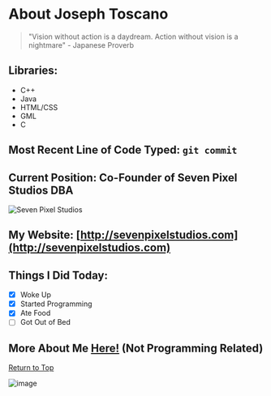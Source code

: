 # About Joseph Toscano
> "Vision without action is a daydream. Action without vision is a nightmare" - Japanese Proverb
## Libraries:
* C++
* Java
* HTML/CSS
* GML
* C
## Most Recent Line of Code Typed: `git commit`
## Current Position: **Co-Founder of Seven Pixel Studios DBA**
![Seven Pixel Studios](https://github.com/JosephToscano1/cse110-Pages-Project/assets/97120058/746a3839-0e56-4ba9-bd21-110f2857b7e9)
## My Website: [http://sevenpixelstudios.com](http://sevenpixelstudios.com)

## Things I Did Today:
- [x] Woke Up
- [x] Started Programming
- [x] Ate Food
- [ ] Got Out of Bed 

## More About Me [Here!](extra.md) (Not Programming Related)

[Return to Top](#about-joseph-toscano)

![image](https://github.com/JosephToscano1/cse110-Pages-Project/assets/97120058/c36ecd70-92e8-4f82-9d9f-21023a14ae30)




